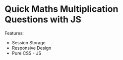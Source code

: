 # Quick Maths Multiplication Questions with JS
Features:
- Session Storage
- Responsive Design
- Pure CSS - JS